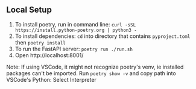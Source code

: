 ## Local Setup

1. To install poetry, run in command line: `curl -sSL https://install.python-poetry.org | python3 -`
2. To install dependencies: `cd` into directory that contains `pyproject.toml` then `poetry install`
3. To run the FastAPI server: `poetry run ./run.sh`
4. Open http://localhost:8001/

Note: If using VSCode, it might not recognize poetry's venv, ie installed packages can't be imported. Run `poetry show -v` and copy path into VSCode's Python: Select Interpreter